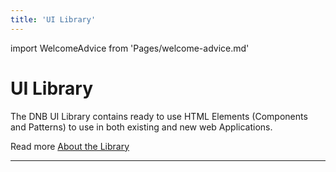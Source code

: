 ```yaml
---
title: 'UI Library'
---
```


import WelcomeAdvice from 'Pages/welcome-advice.md'

# UI Library

The DNB UI Library contains ready to use HTML Elements (Components and Patterns) to use in both existing and new web Applications.

Read more [About the Library](/uilib/about-the-lib)

---

<WelcomeAdvice />

<!-- prettier-ignore-start -->

<!-- export default ({children}) => {
  console.log('Hello')
  return (
    <React.Fragment>
      {children}
    </React.Fragment>
  )
} -->

<!-- prettier-ignore-end -->
